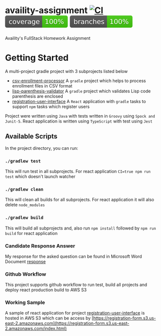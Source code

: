 # availity-assignment [![CI](https://github.com/prakashutoledo/availity-assignment/actions/workflows/gradle-npm.yml/badge.svg)](https://github.com/prakashutoledo/availity-assignment/actions/workflows/gradle-npm.yml) [![Coverage](.github/badges/jacoco.svg)](https://github.com/prakashutoledo/availity-assignment/actions/workflows/gradle-npm.yml) [![Branches](.github/badges/branches.svg)](https://github.com/prakashutoledo/availity-assignment/actions/workflows/gradle-npm.yml)

Availity's FullStack Homework Assignment

# Getting Started 

A multi-project gradle project with 3 subprojects listed below
* [csv-enrollment-processor](/csv-enrollment-processor) A `gradle` project which helps to process enrollment files in CSV format
* [lisp-parenthesis-validator](/lisp-parenthesis-validator) A `gradle` project which validates Lisp code parenthesis are enclosed
* [registration-user-interface](/registration-user-interface) A `React` application with `gradle` tasks to support `npm` tasks which register users

Project were written using `Java` with tests written in `Groovy` using `Spock and Junit-5`. 
React application is written using `TypeScript` with test using `Jest`

## Available Scripts

In the project directory, you can run:

### `./gradlew test`

This will run test in all subprojects. For react application `CI=true npm run test` which doesn't launch watcher

### `./gradlew clean`

This will clean all builds for all subprojects. For react application it will also delete `node_modules`

### `./gradlew build`

This will build all subprojects and, also run `npm install` followed by `npm run build` for react application

### Candidate Response Answer

My response for the asked question can be found in Microsoft Word Document [response](/response/Khadka_Prakash_Response.docx)

### Github Workflow

This project supports github workflow to run test, build all projects and deploy react production build to AWS S3

### Working Sample

A sample of react application for project [registration-user-interface](/registration-user-interface) is hosted in AWS S3
which can be access by [https://registration-form.s3.us-east-2.amazonaws.com](https://registration-form.s3.us-east-2.amazonaws.com/index.html)
